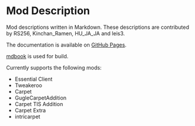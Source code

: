 # Mod Description

Mod descriptions written in Markdown.
These descriptions are contributed by RS256, Kinchan_Ramen, HU_JA_JA and leis3.

The documentation is available on [GitHub Pages](https://vulpeus-server.github.io/modDescription/).

[mdbook](https://github.com/rust-lang/mdBook) is used for build.

Currently supports the following mods:
- Essential Client
- Tweakeroo
- Carpet
- GugleCarpetAddition
- Carpet TIS Addition
- Carpet Extra
- intricarpet
